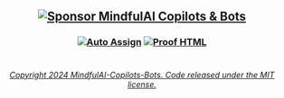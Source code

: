 
## <p align="center"> [![Sponsor MindfulAI Copilots & Bots](https://img.shields.io/badge/Sponsor-MindfulAI%20Copilots%20%26%20Bots-brightgreen?logo=GitHub)](https://github.com/sponsors/MindfulAI-Copilots-Bots) 


### <p align="center"> [![Auto Assign](https://github.com/AI-Powered-Bots/demo-repository/actions/workflows/auto-assign.yml/badge.svg)](https://github.com/AI-Powered-Bots/demo-repository/actions/workflows/auto-assign.yml) [![Proof HTML](https://github.com/AI-Powered-Bots/demo-repository/actions/workflows/proof-html.yml/badge.svg)](https://github.com/AI-Powered-Bots/demo-repository/actions/workflows/proof-html.yml)  

#


 ###### <p align="center"> [Copyright 2024 MindfulAI-Copilots-Bots. Code released under the  MIT license.]()


<!-- 

# <p align="center"> ![Painted-By-Human-Not-By-AI-Badge-white](https://github.com/MindfulAI-Copilots-Bots/.github/assets/113218619/62fcf1a0-5a8b-423f-83a7-56d259e08f23)   <img width="131" alt="Painted-By-Human-Not-By-AI-Badge-black@2x" src="https://github.com/MindfulAI-Copilots-Bots/.github/assets/113218619/914c6ecf-9c6f-4183-a4e7-48d9487767ed">  <img width="131" alt="Produced-By-Human-Not-By-AI-Badge-white@2x" src="https://github.com/MindfulAI-Copilots-Bots/.github/assets/113218619/1fa134c0-6ae2-4b87-b265-947c2b4f5e77">  <img width="131" alt="Produced-By-Human-Not -By-AI-Badge-black@2x" src="https://github.com/MindfulAI-Copilots-Bots/.github/assets/113218619/af91bbe5-8357-4722-a94e-5c68f98b0a2a">  <img width="131" alt="Written-By-Human-Not-By-AI-Badge-white@2x" src="https://github.com/MindfulAI-Copilots-Bots/.github/assets/113218619/d347b3ff-8062-4ea0-83ad-5ec63fdf4889">   <img width="131" alt="Written-By-Human-Not-By-AI-Badge-black@2x" src="https://github.com/MindfulAI-Copilots-Bots/.github/assets/113218619/5a8840d2-6ff8-4170-ae1e-566e23fb0ed4">

  <!-- 






